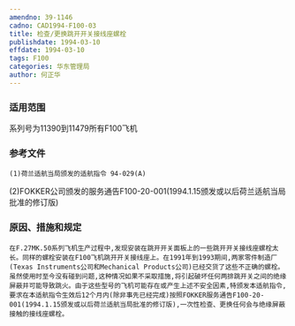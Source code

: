 ```yaml
---
amendno: 39-1146  
cadno: CAD1994-F100-03  
title: 检查/更换跳开开关接线座螺栓  
publishdate: 1994-03-10  
effdate: 1994-03-10  
tags: F100  
categories: 华东管理局  
author: 何正华  
---
```

  
### 适用范围  
系列号为11390到11479所有F100飞机  
  
<!--more-->  
### 参考文件  
    (1)荷兰适航当局颁发的适航指令 94-029(A)  
(2)FOKKER公司颁发的服务通告F100-20-001(1994.1.15颁发或以后荷兰适航当局批准的修订版)  
  
### 原因、措施和规定  
    在F.27MK.50系列飞机生产过程中,发现安装在跳开开关面板上的一些跳开开关接线座螺栓太长。同样的螺栓安装在F100飞机跳开开关接线座上。在1991年到1993期间,两家零件制造厂(Texas Instruments公司和Mechanical Products公司)已经交货了这些不正确的螺栓。虽然使用时至今没有碰到问题,这种情况如果不采取措施,将引起破坏任何两排跳开关之间的绝缘屏蔽并可能导致跳火。由于这些型号的飞机可能存在或产生上述不安全因素,特颁发本适航指令,要求在本适航指令生效后12个月内(除非事先已经完成)按照FOKKER服务通告F100-20-001(1994.1.15颁发或以后荷兰适航当局批准的修订版),一次性检查、更换任何会与绝缘屏蔽接触的接线座螺栓。  
   
